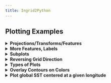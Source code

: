 ```yaml
---
title: Ingrid2Python
---
```


## Plotting Examples

<details> <summary><b>Projections/Transforms/Features</b></summary> <p>  

```
import xarray as xr
import matplotlib.pyplot as plt

import cartopy.crs as ccrs
import cartopy.feature as cfeature
```
  
```
url = 'http://kage.ldeo.columbia.edu:81/SOURCES/.LOCAL/.sst.mon.mean.nc/.sst/time/AVERAGE/dods'
ds = xr.open_dataset(url).sst
```
  
Set a plot size and pick a [cartopy projection](https://scitools.org.uk/cartopy/docs/latest/crs/projections.html)
  
```
fig = plt.figure(figsize=(9, 5))

# Pick a [cartopy projection](https://scitools.org.uk/cartopy/docs/latest/crs/projections.html)
ax = plt.axes(projection=ccrs.PlateCarree(central_longitude=180));
```
Plot coastlines and then pick a [transform](https://scitools.org.uk/cartopy/docs/latest/tutorials/understanding_transform.html).
  
```
ax.coastlines()
ds.plot.contour(ax=ax, transform=ccrs.PlateCarree(),levels=30)
```
Add [feature](https://scitools.org.uk/cartopy/docs/latest/matplotlib/feature_interface.html), if desired:  (typing \<Tab\> after `cfeature.` will list possible completions)
  
```
ax.add_feature(cfeature.BORDERS)
```
<p align="center"><img src="../assets/imgs/basic-cartopy.png"></p>
</p> </details>


<details> <summary><b>More Features, Labels</b></summary> <p>  

```
import numpy as np
import xarray as xr
import matplotlib.pyplot as plt
import cartopy.crs as ccrs
import cartopy.feature as cfeature
```
  
```
url = 'http://kage.ldeo.columbia.edu:81/SOURCES/.LOCAL/.sst.mon.mean.nc/.sst/time/AVERAGE/dods'
ds = xr.open_dataset(url).sel(lat=slice(50,-50)).sst
```
  
```
fig = plt.figure(figsize=(8,5))
ax = plt.axes(projection=ccrs.PlateCarree(central_longitude=180))
ax.set_extent([100, 290, -50, 50], crs=ccrs.PlateCarree())

# Put a background image on for nice sea rendering.
ax.stock_img()
CS = ds.plot.contour(ax=ax, transform=ccrs.PlateCarree(),colors='k',vmin=10,vmax=30,levels=11)
# Add labels on contours
ax.clabel(CS, inline=1, fontsize=8, fmt='%1.0f')

# Create a feature for States/Admin 1 regions at 1:50m from Natural Earth
states_provinces = cfeature.NaturalEarthFeature(
    category='cultural',
    name='admin_1_states_provinces_lines',
    scale='50m',
    facecolor='none')

ax.add_feature(cfeature.COASTLINE,zorder=3)
ax.add_feature(cfeature.BORDERS, edgecolor='gray')
ax.add_feature(states_provinces, edgecolor='gray')

# Add longitude, latitude labels
gl = ax.gridlines(draw_labels=True, alpha=0.0, xlocs=np.arange(-160,181,20))
gl.top_labels = False
```
<p align="center"><img src="../assets/imgs/more-cartopy.png"></p>
</p> </details>

<details> <summary><b>Subplots</b></summary> <p>  

The built-in xarray plotting allows for multiple plots:
  
```
ds = xr.open_dataset('http://kage.ldeo.columbia.edu:81/SOURCES/.LOCAL/.sst.mon.mean.nc/.sst/dods')
ds_mon_anom = ds.groupby('time.month').mean() - ds.mean('time')
ds_mon_anom.sst.plot(x='lon',y='lat',col='month',col_wrap=4,add_colorbar=0);
```
<p align="center"><img src="../assets/imgs/xarray-subplots.png"></p>
  
But much more control is possible when using `matplotlib` directly, see [subplots](https://matplotlib.org/stable/gallery/subplots_axes_and_figures/subplots_demo.html).
</p> </details>

<details> <summary><b>Reversing Grid Direction</b></summary> <p>  

The keyword arguments `xincrease` and `yincrease` control the axis direction. 
   
```
import xarray as xr
url = 'http://kage.ldeo.columbia.edu:81/SOURCES/.LOCAL/.ORAs5_thetao-clim.nc/.thetao/dods'
ds = xr.open_dataset(url,decode_times=False).sel(deptht=slice(0,300),lat=slice(-30,30),lon=slice(150,250)).mean('time')

ds.thetao.sel(lat=slice(-2,2)).mean('lat').plot.contourf(vmin=10,vmax=30,levels=11,yincrease=False)
```
<p align="center"><img src="../assets/imgs/theta.png"></p>
  
</p> </details>
<details> <summary><b>Types of Plots</b></summary> <p>  

Plotting DataArrays: For examples of all of the following, see [xarray plotting](http://xarray.pydata.org/en/stable/user-guide/plotting.html)
  
- da.plot.pcolormesh()
- da.plot.contour()
- da.plot.contourf()
- da.plot.imshow()
- da.plot.line()
- da.plot.hist()
- da.plot.bar()
- da.plot.step()
- da.plot.surface()
- ds.plot.scatter()
- ds.plot.quiver()
- ds.plot.streamplot()
  
There are also other plotting methods, such as ds.plot.violin, ds.plot.bivariate, ds.plot.table, etc.
  
IRIDL has started using [hvplot](https://hvplot.holoviz.org/), which is an interactive plotting tool. We have installed it on `carney`, and find it cute, but somewhat frustrating.
  
</p> </details>

<details> <summary><b>Overlay Contours on Colors</b></summary> <p>  

```
%ingrid
 SOURCES .DASILVA .SMD94 .anomalies .sst correlationcolorscale
  DATA -2 2 RANGE
  X -100 20 RANGE
  Y 0 90 RANGE
  /color_smoothing null def
 SOURCES .DASILVA .SMD94 .anomalies .slp
   X -100 20 RANGE
   Y 0 90 RANGE
   DATA 5 STEP
   X Y fig: colors contours land :fig
```
  <p align="center"><img src="../assets/imgs/color-contour-ingrid.png" width="80%"></p>
  
Try to match this ingrid figure as closely as possible in python ...
  
```
#python
import xarray as xr
import pandas as pd
import numpy as np

import matplotlib.pyplot as plt
from matplotlib import colors

import cartopy.crs as ccrs
import cartopy.feature as cfeature
from cartopy.mpl.ticker import LongitudeFormatter, LatitudeFormatter
```
  
```
# Get the Dataset
url = 'http://kage.ldeo.columbia.edu:81/SOURCES/.DASILVA/.SMD94/.anomalies/.sst/dods'
url2 = 'http://kage.ldeo.columbia.edu:81/SOURCES/.DASILVA/.SMD94/.anomalies/.slp/dods'

ds = xr.open_dataset(url,decode_times=False)
ds['slp'] = xr.open_dataset(url2,decode_times=False).slp

# Fix the grids
ds['T'] = pd.date_range('1945-01',periods=len(ds.T), freq='MS').shift(15,freq='D')
ds.coords['X'] = (ds.coords['X'] + 180) % 360 - 180
ds = ds.sortby(ds.X)

# Restrict the domain
dss = ds.sel(X=slice(-100,20),Y=slice(-10,90)).isel(T=0)
  
## Now make the figure
 
cmap_data = [(0, 'navy'),(0.1, 'blue'),(0.2, 'DeepSkyBlue'),(0.3, 'aquamarine'),(0.4,'PaleGreen'),(0.45,'moccasin'),
             (0.55,'moccasin'),(.6,'yellow'),(.7,'DarkOrange'),(.8,'red'),(1.0,'DarkRed')]
cmap = colors.LinearSegmentedColormap.from_list('correlationcolorscale', cmap_data)
plt.register_cmap('correlationcolorscale', cmap)

fig = plt.figure(figsize=(8,8))

ax = plt.axes(projection=ccrs.PlateCarree(central_longitude=0))
ax.set_extent([-100, 20, 0, 90], crs=ccrs.PlateCarree())

cb = dss.sst.plot.contourf(ax=ax, transform=ccrs.PlateCarree(), vmin=-2, vmax=2, levels=41, cmap='correlationcolorscale',
                           add_colorbar=False,rasterized=True)
CS = dss.slp.plot.contour(ax=ax, colors = 'black', transform=ccrs.PlateCarree(), vmin=-20, vmax=20, levels=9)
CS.collections[4].set_linewidth(3) # make the zero line wider
ax.clabel(CS, inline=1, fontsize=8, fmt='%1.0f')

ax.add_feature(cfeature.LAND,facecolor='k')

cbar = plt.colorbar(cb, extend = 'min', shrink=1.0, pad=.10, label=r'SSTA ($\degree C$)', orientation='horizontal')

xticks = np.arange(-80, 0.1, 20)
yticks = np.arange(20, 80.1, 20)
ax.set_xticks(xticks, crs=ccrs.PlateCarree())
ax.set_yticks(yticks, crs=ccrs.PlateCarree())
ax.xaxis.set_major_formatter(LongitudeFormatter(zero_direction_label=True))
ax.yaxis.set_major_formatter(LatitudeFormatter())

ax.set_xlabel('longitude')
ax.set_ylabel('latitude')
```
  <p align="center"><img src="../assets/imgs/color-contour-correlation.png" width="80%"></p>
</p> </details>

<details> <summary><b>Plot global SST centered at a given longitude</b></summary> <p>  

```
#python
import pandas as pd
import xarray as xr
import numpy as np
from matplotlib import pyplot as plt
%matplotlib inline
import cartopy
from cartopy.util import add_cyclic_point
import cartopy.crs as ccrs
from cartopy.mpl.geoaxes import GeoAxes
from mpl_toolkits.axes_grid1 import AxesGrid
from cartopy.mpl.ticker import LongitudeFormatter, LatitudeFormatter

# Get the Dataset
url = 'http://kage.ldeo.columbia.edu:81/SOURCES/.DASILVA/.SMD94/.anomalies/.sst/dods'

ds = xr.open_dataset(url,decode_times=False)
# Fix the grids
ds['T'] = pd.date_range('1945-01',periods=len(ds.T), freq='MS').shift(15,freq='D')

#for centering the plot to 60E (or any longitude)
center_lon = 60
ds_60W180E = ds.copy()
ds_60W180E.coords['X'] = (ds_60W180E.coords['X']+180)%360 - center_lon
ds_60W180E = ds_60W180E.sortby(ds_60W180E.X)

# Prepare the figure
fig = plt.figure(1,(8,8))
projection = ccrs.PlateCarree(central_longitude=center_lon)
axes_class = (GeoAxes,
                  dict(map_projection=projection))
axgr = AxesGrid(fig,111, axes_class=axes_class,
    nrows_ncols=(1, 1),
    axes_pad=0.6,
    cbar_location='right',
    cbar_mode='single',
    cbar_pad=0.2,
    cbar_size='3%',
    label_mode='')  # note the empty label_mode    

levels = np.arange(-4,4.2,0.2)
for i, ax in enumerate(axgr):
    data, lon = add_cyclic_point(ds.sst[0,:,:].values, coord=ds.X)
    dumy, lon_60W180E = add_cyclic_point(ds_60W180E.sst.values, coord=ds_60W180E.X) # X=-180:180
    ax.coastlines()
    ax.set_xticks(np.linspace(-180,180, 10), crs=projection)
    ax.set_yticks(np.linspace(-70,70, 15), crs=projection)
    title = 'SST for ' + np.datetime_as_string(ds['T'][0].values, unit='M')
    
    ax.set_title(title,y=1.02)
    lon_formatter = LongitudeFormatter(zero_direction_label=True)
    lat_formatter = LatitudeFormatter()
    ax.xaxis.set_major_formatter(lon_formatter)
    ax.yaxis.set_major_formatter(lat_formatter)
    ax.add_feature(cartopy.feature.BORDERS, linestyle='-.', linewidth=1,edgecolor='k')
    p = ax.contourf(lon_60W180E, ds_60W180E.Y, data,levels,\
                    transform=projection,\
                    cmap='RdBu_r')

ax.set_xlim([-180,180]) 
ax.set_ylim([-70,75]) 
cbar = axgr.cbar_axes[0].colorbar(p)
cbar.ax.set_ylabel('SST ($^\circ$C)', rotation=90,fontsize=14)

plt.show()
```
<p align="center"><img src="../assets/imgs/SST_hb.png" width="80%"></p>
</p> </details>
